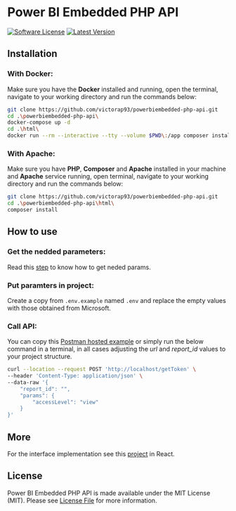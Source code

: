 # Power BI Embedded PHP API

[![Software License](https://img.shields.io/badge/license-MIT-brightgreen.svg)](LICENSE)
[![Latest Version](https://img.shields.io/github/release/victorap93/powerbiembedded-php-api.svg?style=flat-square)](https://github.com/victorap93/powerbiembedded-php-api/releases)


## Installation

### With Docker:

Make sure you have the **Docker** installed and running, open the terminal, navigate to your working directory and run the commands below:

```bash
git clone https://github.com/victorap93/powerbiembedded-php-api.git
cd .\powerbiembedded-php-api\
docker-compose up -d
cd .\html\
docker run --rm --interactive --tty --volume $PWD\:/app composer install
```

### With Apache:

Make sure you have **PHP**, **Composer** and **Apache** installed in your machine and **Apache** service running, open terminal, navigate to your working directory and run the commands below:

```bash
git clone https://github.com/victorap93/powerbiembedded-php-api.git
cd .\powerbiembedded-php-api\html\
composer install
```


## How to use

### Get the nedded parameters:

Read this [step](https://docs.microsoft.com/en-us/power-bi/developer/embedded/embed-sample-for-customers?tabs=net-core#step-5---get-the-embedding-parameter-values) to know how to get neded params.

### Put paramters in project:

Create a copy from `.env.example` named `.env` and replace the empty values ​​with those obtained from Microsoft.

### Call API:

You can copy this [Postman hosted example](https://www.postman.com/victorap93/workspace/power-bi-embedded-php-api/request/5723430-918ef964-e34e-44cb-9a0c-66d58735d68f) or simply run the below command in a terminal, in all cases adjusting the *url* and *report_id* values ​​to your project structure.

```bash
curl --location --request POST 'http://localhost/getToken' \
--header 'Content-Type: application/json' \
--data-raw '{
    "report_id": "",
    "params": {
        "accessLevel": "view"
    }
}'
```


## More
For the interface implementation see this [project](https://github.com/victorap93/powerbiembedded-react-app) in React.


## License

Power BI Embedded PHP API is made available under the MIT License (MIT). Please see [License File](LICENSE) for more information.